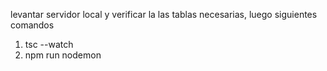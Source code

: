 levantar servidor local y verificar la las tablas necesarias,
luego siguientes comandos
1. tsc --watch
2. npm run nodemon